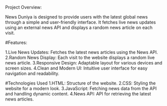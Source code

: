 Project Overview:

News Duniya is designed to provide users with the latest global news through a simple and user-friendly interface. It fetches live news updates using an external news API and displays a random news article on each visit.

#Features:

1.Live News Updates: Fetches the latest news articles using the News API.
2.Random News Display: Each visit to the website displays a random live news article.
3.Responsive Design: Adaptable layout for various devices and screen sizes.
4.Clean and Modern UI: Intuitive user interface for easy navigation and readability.

#Technologies Used
1.HTML: Structure of the website.
2.CSS: Styling the website for a modern look.
3.JavaScript: Fetching news data from the API and handling dynamic content.
4.News API: API for retrieving the latest news articles.